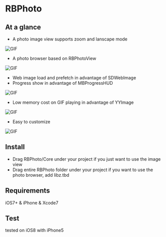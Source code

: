 # RBPhoto
## At a glance
* A photo image view supports zoom and lanscape mode
 
![GIF](http://upload-images.jianshu.io/upload_images/855492-47fadee63a7b380c.gif)
	
* A photo browser based on RBPhotoView

![GIF](http://upload-images.jianshu.io/upload_images/855492-ee7c0575eb3fcff8.gif)
	
* Web image load and prefetch in advantage of SDWebImage
* Progress show in advantage of MBProgressHUD

![GIF](http://upload-images.jianshu.io/upload_images/855492-afa52a1477914355.gif)
	
* Low memory cost on GIF playing in advantage of YYImage

![GIF](http://upload-images.jianshu.io/upload_images/855492-8220bb3ef260eb21.gif)

* Easy to customize

![GIF](http://upload-images.jianshu.io/upload_images/855492-3548ffda023b53e3.gif)

## Install
* Drag RBPhoto/Core under your project if you just want to use the image view
* Drag entire RBPhoto folder under your project if you want to use the photo browser, add libz.tbd

## Requirements
iOS7+ & iPhone & Xcode7

## Test
tested on iOS8 with iPhone5